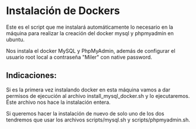# Instalación de Dockers
Este es el script que me instalará automáticamente lo necesario en la máquina para realizar la creación del docker mysql y phpmyadmin en ubuntu.  

Nos instala el docker MySQL y PhpMyAdmin, además de configurar el usuario root local a contraseña "Miler" con native password.

## Indicaciones:
Si es la primera vez instalando docker en esta máquina vamos a dar permisos de ejecución al archivo install_mysql_docker.sh y lo ejecutaremos. Éste archivo nos hace la instalación entera.  

Si queremos hacer la instalación de nuevo de solo uno de los dos tendremos que usar los archivos scripts/mysql.sh y scripts/phpmyadmin.sh.